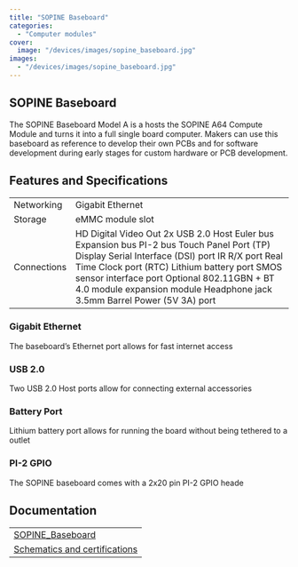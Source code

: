 ```yaml
---
title: "SOPINE Baseboard"
categories: 
  - "Computer modules"
cover: 
  image: "/devices/images/sopine_baseboard.jpg"
images:
  - "/devices/images/sopine_baseboard.jpg"
---
```


## SOPINE Baseboard

The SOPINE Baseboard Model A is a hosts the SOPINE A64 Compute Module and turns it into a full single board computer. Makers can use this baseboard as reference to develop their own PCBs and for software development during early stages for custom hardware or PCB development.

## Features and Specifications

|     |     |
| --- | --- |
| Networking | Gigabit Ethernet |
| Storage | eMMC module slot |
| Connections | HD Digital Video Out 2x USB 2.0 Host Euler bus Expansion bus PI-2 bus Touch Panel Port (TP) Display Serial Interface (DSI) port IR R/X port Real Time Clock port (RTC) Lithium battery port SMOS sensor interface port Optional 802.11GBN + BT 4.0 module expansion module Headphone jack 3.5mm Barrel Power (5V 3A) port |

### Gigabit Ethernet

The baseboard’s Ethernet port allows for fast internet access

### USB 2.0

Two USB 2.0 Host ports allow for connecting external accessories

### Battery Port

Lithium battery port allows for running the board without being tethered to a outlet

### PI-2 GPIO

The SOPINE baseboard comes with a 2x20 pin PI-2 GPIO heade

## Documentation

|     |
| --- |
| [SOPINE_Baseboard](/documentation/SOPINE_Baseboard/) |
| [Schematics and certifications](/documentation/SOPINE_Baseboard/Schematics_and_certifications/) |
